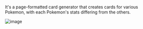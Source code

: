 It's a page-formatted card generator that creates cards for various Pokemon, with each Pokemon's stats differing from the others.

![image](https://github.com/Hruth-Vik/Card-generator/assets/124189374/8f9d47e3-38db-4b1b-9d56-3b4b77256a05)

